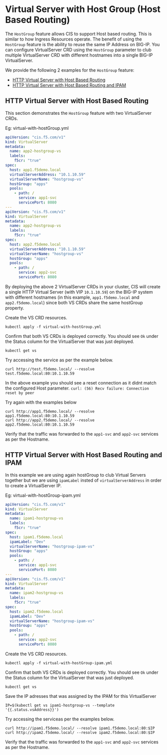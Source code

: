 # Virtual Server with Host Group (Host Based Routing)

The `HostGroup` feature allows CIS to support Host based routing. This is similar to how Ingress Resources operate. The benefit of using the `HostGroup` feature is the ability to reuse the same IP Address on BIG-IP.
You can configure VirtualServer CRD using the `HostGroup` parameter to club multiple VirtualServer CRD with different hostnames into a single BIG-IP VirtualServer.

We provide the following 2 examples for the `HostGroup` feature: 
- [HTTP Virtual Server with Host Based Routing](#http-virtual-server-with-host-based-routing)
- [HTTP Virtual Server with Host Based Routing and IPAM](#http-virtual-server-with-host-based-routing-and-ipam)


## HTTP Virtual Server with Host Based Routing

This section demonstrates the `HostGroup` feature with two VirtualServer CRDs.

Eg: virtual-with-hostGroup.yml
```yml
apiVersion: "cis.f5.com/v1"
kind: VirtualServer
metadata:
  name: app2-hostgroup-vs
  labels:
    f5cr: "true"
spec:
  host: app1.f5demo.local
  virtualServerAddress: "10.1.10.59"
  virtualServerName: "hostgroup-vs"  
  hostGroup: "apps"
  pools:
    - path: /
      service: app1-svc
      servicePort: 8080
---
apiVersion: "cis.f5.com/v1"
kind: VirtualServer
metadata:
  name: app2-hostgroup-vs
  labels:
    f5cr: "true"
spec:
  host: app2.f5demo.local
  virtualServerAddress: "10.1.10.59"
  virtualServerName: "hostgroup-vs"  
  hostGroup: "apps"
  pools:
    - path: /
      service: app2-svc
      servicePort: 8080

```
By deploying the above 2 VirtualServer CRDs in your cluster, CIS will create a single HTTP Virtual Server (with VIP `10.1.10.59`) on the BIG-IP system with different hostnames (in this example, `app1.f5demo.local` and `app2.f5demo.local`) since both VS CRDs share the same hostGroup property.

Create the VS CRD resources. 
```
kubectl apply -f virtual-with-hostGroup.yml
```

Confirm that both VS CRDs is deployed correctly. You should see `Ok` under the Status column for the VirtualServer that was just deployed.
```
kubectl get vs 
```

Try accessing the service as per the example below. 
```
curl http://test.f5demo.local/ --resolve test.f5demo.local:80:10.1.10.59

```
In the above example you should see a reset connection as it didnt match the configured Host parameter.
`curl: (56) Recv failure: Connection reset by peer`


Try again with the examples below
```
curl http://app1.f5demo.local/ --resolve app1.f5demo.local:80:10.1.10.59
curl http://app2.f5demo.local/ --resolve app2.f5demo.local:80:10.1.10.59

```

Verify that the traffic was forwarded to the `app1-svc` and `app2-svc` services as per the Hostname.


## HTTP Virtual Server with Host Based Routing and IPAM

In this example we are using again hostGroup to club Virtual Servers together but we are using `ipamLabel` insted of `virtualServerAddress` in order to create a VirtualServer IP.

Eg: virtual-with-hostGroup-ipam.yml
```yml
apiVersion: "cis.f5.com/v1"
kind: VirtualServer
metadata:
  name: ipam1-hostgroup-vs
  labels:
    f5cr: "true"
spec:
  host: ipam1.f5demo.local
  ipamLabel: "Dev"
  virtualServerName: "hostgroup-ipam-vs"  
  hostGroup: "apps"
  pools:
    - path: /
      service: app1-svc
      servicePort: 8080
---
apiVersion: "cis.f5.com/v1"
kind: VirtualServer
metadata:
  name: ipam2-hostgroup-vs
  labels:
    f5cr: "true"
spec:
  host: ipam2.f5demo.local
  ipamLabel: "Dev"
  virtualServerName: "hostgroup-ipam-vs"  
  hostGroup: "apps"
  pools:
    - path: /
      service: app2-svc
      servicePort: 8080
```


Create the VS CRD resources. 
```
kubectl apply -f virtual-with-hostGroup-ipam.yml
```

Confirm that both VS CRDs is deployed correctly. You should see `Ok` under the Status column for the VirtualServer that was just deployed.
```
kubectl get vs 
```

Save the IP adresses that was assigned by the IPAM for this VirtualServer
```
IP=$(kubectl get vs ipam1-hostgroup-vs --template '{{.status.vsAddress}}')
```

Try accessing the serviceas per the examples below. 
```
curl http://ipam1.f5demo.local/ --resolve ipam1.f5demo.local:80:$IP
curl http://ipam2.f5demo.local/ --resolve ipam2.f5demo.local:80:$IP
```

Verify that the traffic was forwarded to the `app1-svc` and `app2-svc` services as per the Hostname.

